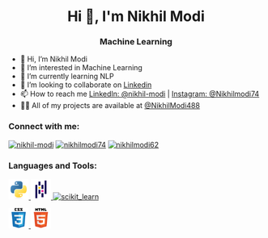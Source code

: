 <h1 align="center">Hi 👋, I'm Nikhil Modi</h1>
<h3 align="center">Machine Learning</h3>


- 👋 Hi, I’m Nikhil Modi
- 👀 I’m interested in Machine Learning
- 🌱 I’m currently learning NLP
- 💞️ I’m looking to collaborate on [Linkedin](https://www.linkedin.com/in/nikhil-modi-89821a1ab)
- 📫 How to reach me [LinkedIn: @nikhil-modi](https://www.linkedin.com/in/nikhil-modi-89821a1ab) | [Instagram: @Nikhilmodi74](https://www.instagram.com/nikhilmodi74/)
- 👨‍💻 All of my projects are available at [@NikhilModi488](https://github.com/NikhilModi488)



<h3 align="left">Connect with me:</h3>
<p align="left">
<a href="https://www.linkedin.com/in/nikhil-modi-89821a1ab/" target="blank"><img align="center" src="https://raw.githubusercontent.com/rahuldkjain/github-profile-readme-generator/master/src/images/icons/Social/linked-in-alt.svg" alt="nikhil-modi" height="30" width="40" /></a>
<a href="https://instagram.com/nikhilmodi74" target="blank"><img align="center" src="https://raw.githubusercontent.com/rahuldkjain/github-profile-readme-generator/master/src/images/icons/Social/instagram.svg" alt="nikhilmodi74" height="30" width="40" /></a>
<a href="https://www.hackerrank.com/nikhilmodi62" target="blank"><img align="center" src="https://raw.githubusercontent.com/rahuldkjain/github-profile-readme-generator/master/src/images/icons/Social/hackerrank.svg" alt="nikhilmodi62" height="30" width="40" /></a>
</p>

<h3 align="left">Languages and Tools:</h3>
<p align="left"> 
<a href="https://www.python.org" target="_blank" rel="noreferrer"> <img src="https://raw.githubusercontent.com/devicons/devicon/master/icons/python/python-original.svg" alt="python" width="40" height="40"/> </a>
<a href="https://pandas.pydata.org/" target="_blank" rel="noreferrer"> <img src="https://raw.githubusercontent.com/devicons/devicon/2ae2a900d2f041da66e950e4d48052658d850630/icons/pandas/pandas-original.svg" alt="pandas" width="40" height="40"/> </a> 
<a href="https://scikit-learn.org/" target="_blank" rel="noreferrer"> <img src="https://upload.wikimedia.org/wikipedia/commons/0/05/Scikit_learn_logo_small.svg" alt="scikit_learn" width="40" height="40"/> </a> 

<a href="https://www.w3schools.com/css/" target="_blank" rel="noreferrer"> <img src="https://raw.githubusercontent.com/devicons/devicon/master/icons/css3/css3-original-wordmark.svg" alt="css3" width="40" height="40"/> </a> 
<a href="https://www.w3.org/html/" target="_blank" rel="noreferrer"> <img src="https://raw.githubusercontent.com/devicons/devicon/master/icons/html5/html5-original-wordmark.svg" alt="html5" width="40" height="40"/> </a> 

</p>
<!---
NikhilModi488/NikhilModi488 is a ✨ special ✨ repository because its `README.md` (this file) appears on your GitHub profile.
You can click the Preview link to take a look at your changes.
--->
